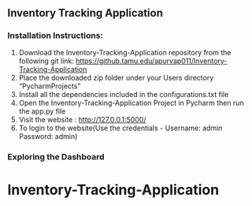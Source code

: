 #   
##  Inventory Tracking Application
### Installation Instructions:
1. Download the Inventory-Tracking-Application repository from the following git link: 
https://github.tamu.edu/apurvap011/Inventory-Tracking-Application
2. Place the downloaded zip folder under your Users directory “PycharmProjects” 
3. Install all the dependencies included in the configurations.txt file
4. Open the Inventory-Tracking-Application Project in Pycharm then run the app.py file
5. Visit the website :  http://127.0.0.1:5000/
6. To login to the website(Use the credentials - Username: admin Password: admin)

### Exploring the Dashboard
# Inventory-Tracking-Application
